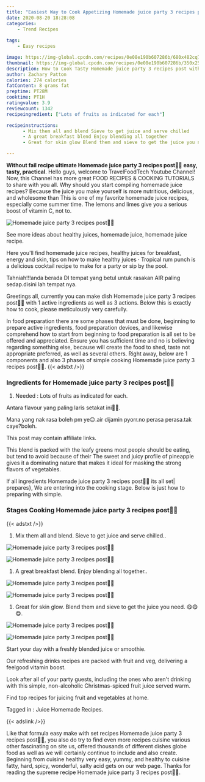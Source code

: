 ```yaml
---
title: "Easiest Way to Cook Appetizing Homemade juice party 3 recipes post"
date: 2020-08-20 18:28:08
categories:
    - Trend Recipes
    
tags:
    - Easy recipes

image: https://img-global.cpcdn.com/recipes/0e08e190b607286b/680x482cq70/homemade-juice-party-3-recipes-post🤗🤗-recipe-main-photo.jpg
thumbnail: https://img-global.cpcdn.com/recipes/0e08e190b607286b/350x250cq70/homemade-juice-party-3-recipes-post🤗🤗-recipe-main-photo.jpg
description: How to Cook Tasty Homemade juice party 3 recipes post with 1 ingredients and 3 stages of easy cooking.
author: Zachary Patton
calories: 274 calories
fatContent: 8 grams fat
preptime: PT28M
cooktime: PT1H
ratingvalue: 3.9
reviewcount: 1342
recipeingredient: ["Lots of fruits as indicated for each"]

recipeinstructions: 
      - Mix them all and blend Sieve to get juice and serve chilled 
      - A great breakfast blend Enjoy blending all together 
      - Great for skin glow Blend them and sieve to get the juice you need 

---
```




**Without fail recipe ultimate Homemade juice party 3 recipes post🤗🤗 easy, tasty, practical**. Hello guys, welcome to TravelFoodTech Youtube Channel! Now, this Channel has more great FOOD RECIPES &amp; COOKING TUTORIALS to share with you all. Why should you start compiling homemade juice recipes? Because the juice you make yourself is more nutritious, delicious, and wholesome than This is one of my favorite homemade juice recipes, especially come summer time. The lemons and limes give you a serious boost of vitamin C, not to.


![Homemade juice party 3 recipes post🤗🤗](https://img-global.cpcdn.com/recipes/0e08e190b607286b/680x482cq70/homemade-juice-party-3-recipes-post🤗🤗-recipe-main-photo.jpg "Homemade juice party 3 recipes post🤗🤗")



See more ideas about healthy juices, homemade juice, homemade juice recipe.

Here you&#39;ll find homemade juice recipes, healthy juices for breakfast, energy and skin, tips on how to make healthy juices · Tropical rum punch is a delicious cocktail recipe to make for a party or sip by the pool.

Tahniah!!!anda berada DI tempat yang betul untuk rasakan AIR paling sedap.disini lah tempat nya.


Greetings all, currently you can make dish Homemade juice party 3 recipes post🤗🤗 with 1 active ingredients as well as 3 actions. Below this is exactly how to cook, please meticulously very carefully.

In food preparation there are some phases that must be done, beginning to prepare active ingredients, food preparation devices, and likewise comprehend how to start from beginning to food preparation is all set to be offered and appreciated. Ensure you has sufficient time and no is believing regarding something else, because will create the food to shed, taste not appropriate preferred, as well as several others. Right away, below are 1 components and also 3 phases of simple cooking Homemade juice party 3 recipes post🤗🤗.
{{< adstxt />}}

### Ingredients for Homemade juice party 3 recipes post🤗🤗


1. Needed  : Lots of fruits as indicated for each.


Antara flavour yang paling laris setakat ini🤗😋.

Mana yang nak rasa boleh pm ye😉.air dijamin pyorr.no perasa perasa.tak caye?boleh.

This post may contain affiliate links.

This blend is packed with the leafy greens most people should be eating, but tend to avoid because of their The sweet and juicy profile of pineapple gives it a dominating nature that makes it ideal for masking the strong flavors of vegetables.


If all ingredients Homemade juice party 3 recipes post🤗🤗 its all set| prepares}, We are entering into the cooking stage. Below is just how to preparing with simple.

### Stages Cooking Homemade juice party 3 recipes post🤗🤗

{{< adstxt />}}


1. Mix them all and blend. Sieve to get juice and serve chilled..



![Homemade juice party 3 recipes post🤗🤗](https://img-global.cpcdn.com/steps/7f008d1f31e31d68/160x128cq70/homemade-juice-party-3-recipes-post🤗🤗-recipe-step-1-photo.jpg" "Homemade juice party 3 recipes post🤗🤗")

![Homemade juice party 3 recipes post🤗🤗](https://img-global.cpcdn.com/steps/0a9a059d3d98e26c/160x128cq70/homemade-juice-party-3-recipes-post🤗🤗-recipe-step-1-photo.jpg" "Homemade juice party 3 recipes post🤗🤗")



1. A great breakfast blend. Enjoy blending all together..



![Homemade juice party 3 recipes post🤗🤗](https://img-global.cpcdn.com/steps/bb456b8681f5edda/160x128cq70/homemade-juice-party-3-recipes-post🤗🤗-recipe-step-2-photo.jpg" "Homemade juice party 3 recipes post🤗🤗")

![Homemade juice party 3 recipes post🤗🤗](https://img-global.cpcdn.com/steps/3283361e21dda3d9/160x128cq70/homemade-juice-party-3-recipes-post🤗🤗-recipe-step-2-photo.jpg" "Homemade juice party 3 recipes post🤗🤗")



1. Great for skin glow. Blend them and sieve to get the juice you need. 😋😋😋.



![Homemade juice party 3 recipes post🤗🤗](https://img-global.cpcdn.com/steps/49fdad8ac0d31421/160x128cq70/homemade-juice-party-3-recipes-post🤗🤗-recipe-step-3-photo.jpg" "Homemade juice party 3 recipes post🤗🤗")

![Homemade juice party 3 recipes post🤗🤗](https://img-global.cpcdn.com/steps/c3077c19a6723d72/160x128cq70/homemade-juice-party-3-recipes-post🤗🤗-recipe-step-3-photo.jpg" "Homemade juice party 3 recipes post🤗🤗")




Start your day with a freshly blended juice or smoothie.

Our refreshing drinks recipes are packed with fruit and veg, delivering a feelgood vitamin boost.

Look after all of your party guests, including the ones who aren&#39;t drinking with this simple, non-alcoholic Christmas-spiced fruit juice served warm.

Find top recipes for juicing fruit and vegetables at home.

Tagged in : Juice Homemade Recipes.


{{< adslink />}}

Like that formula easy make with set recipes Homemade juice party 3 recipes post🤗🤗, you also do try to find even more recipes cuisine various other fascinating on site us, offered thousands of different dishes globe food as well as we will certainly continue to include and also create. Beginning from cuisine healthy very easy, yummy, and healthy to cuisine fatty, hard, spicy, wonderful, salty acid gets on our web page. Thanks for reading the supreme recipe Homemade juice party 3 recipes post🤗🤗.
